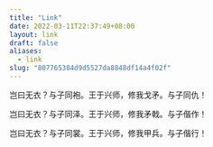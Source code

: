 ```yaml
---
title: "Link"
date: 2022-03-11T22:37:49+08:00
layout: link
draft: false
aliases:
  - link
slug: "807765384d9d5527da8848df14a4f02f"
---
```


岂曰无衣？与子同袍。王于兴师，修我戈矛。与子同仇！

岂曰无衣？与子同泽。王于兴师，修我矛戟。与子偕作！

岂曰无衣？与子同裳。王于兴师，修我甲兵。与子偕行！

